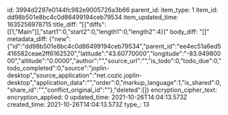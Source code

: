 id: 3994d2297e0144fc982e9005726a3b66
parent_id: 
item_type: 1
item_id: dd98b501e8bc4c0d86499194ceb79534
item_updated_time: 1635256978715
title_diff: "[{\"diffs\":[[1,\"Main\"]],\"start1\":0,\"start2\":0,\"length1\":0,\"length2\":4}]"
body_diff: "[]"
metadata_diff: {"new":{"id":"dd98b501e8bc4c0d86499194ceb79534","parent_id":"ee4ec51a6ed5416582ceae2ff6162520","latitude":"43.60770000","longitude":"-83.94980000","altitude":"0.0000","author":"","source_url":"","is_todo":0,"todo_due":0,"todo_completed":0,"source":"joplin-desktop","source_application":"net.cozic.joplin-desktop","application_data":"","order":0,"markup_language":1,"is_shared":0,"share_id":"","conflict_original_id":""},"deleted":[]}
encryption_cipher_text: 
encryption_applied: 0
updated_time: 2021-10-26T14:04:13.573Z
created_time: 2021-10-26T14:04:13.573Z
type_: 13